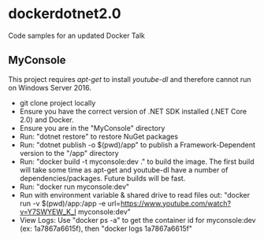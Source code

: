 # dockerdotnet2.0

Code samples for an updated Docker Talk

## MyConsole

This project requires *apt-get* to install *youtube-dl* and therefore cannot run on Windows Server 2016.

* git clone project locally
* Ensure you have the correct version of .NET SDK installed (.NET Core 2.0) and Docker.
* Ensure you are in the "MyConsole" directory
* Run: "dotnet restore" to restore NuGet packages
* Run: "dotnet publish -o $(pwd)/app" to publish a Framework-Dependent version to the "/app" directory
* Run: "docker build -t myconsole:dev ." to build the image. The first build will take some time as apt-get and youtube-dl have a number of dependencies/packages. Future builds will be fast.
* Run: "docker run myconsole:dev"
* Run with environment variable & shared drive to read files out: "docker run -v $(pwd)/app:/app -e url=https://www.youtube.com/watch?v=Y7SWYEW_K_I myconsole:dev"
* View Logs: Use "docker ps -a" to get the container id for myconsole:dev (ex: 1a7867a6615f), then "docker logs 1a7867a6615f"
